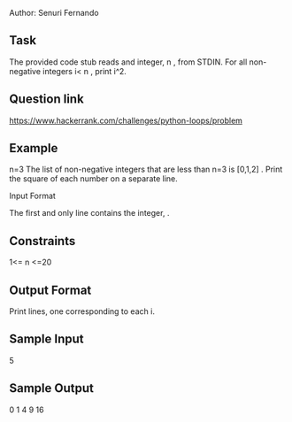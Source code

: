 Author: Senuri Fernando

## Task

The provided code stub reads and integer, n , from STDIN. For all non-negative integers i< n , print i^2.

## Question link

https://www.hackerrank.com/challenges/python-loops/problem

## Example

n=3
The list of non-negative integers that are less than n=3 is [0,1,2] . Print the square of each number on a separate line.

Input Format

The first and only line contains the integer, .

## Constraints

1<= n <=20

## Output Format

Print lines, one corresponding to each i.

## Sample Input

5

## Sample Output

0
1
4
9
16
